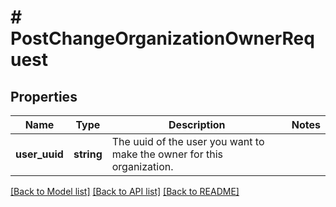 # # PostChangeOrganizationOwnerRequest

## Properties

Name | Type | Description | Notes
------------ | ------------- | ------------- | -------------
**user_uuid** | **string** | The uuid of the user you want to make the owner for this organization. |

[[Back to Model list]](../../README.md#models) [[Back to API list]](../../README.md#endpoints) [[Back to README]](../../README.md)
